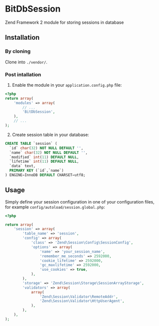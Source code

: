 BitDbSession
============

Zend Framework 2 module for storing sessions in database

Installation
------------

### By cloning

Clone into `./vendor/`.

### Post intallation

1. Enable the module in your `application.config.php` file:

```php
<?php
return array(
	'modules' => array(
		// ...
		'BitDbSession',
	),
	// ...
);
```

2. Create session table in your database:

```SQL
CREATE TABLE `session` (
  `id` char(32) NOT NULL DEFAULT '',
  `name` char(32) NOT NULL DEFAULT '',
  `modified` int(11) DEFAULT NULL,
  `lifetime` int(11) DEFAULT NULL,
  `data` text,
  PRIMARY KEY (`id`,`name`)
) ENGINE=InnoDB DEFAULT CHARSET=utf8;
```

Usage
-----

Simply define your session configuration in one of your configuration files, for example ```config/autoload/session.global.php```:

```php
<?php

return array(
    'session' => array(
        'table_name' => 'session',
        'config' => array(
            'class' => 'Zend\Session\Config\SessionConfig',
            'options' => array(
                'name' => 'your_session_name',
                'remember_me_seconds' => 2592000,
                'cookie_lifetime' => 2592000,
                'gc_maxlifetime' => 2592000,
                'use_cookies' => true,
            ),
        ),
        'storage' => 'Zend\Session\Storage\SessionArrayStorage',
        'validators' => array(
            array(
                'Zend\Session\Validator\RemoteAddr',
                'Zend\Session\Validator\HttpUserAgent',
            ),
        ),
    ),
);
```